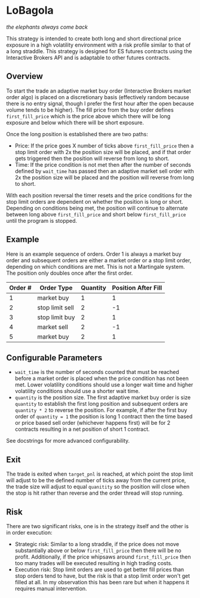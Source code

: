 # LoBagola
*the elephants always come back*

This strategy is intended to create both long and short directional price exposure in a high volatility environment with a risk profile similar to that of a long straddle.  This strategy is designed for ES futures contracts using the Interactive Brokers API and is adaptable to other futures contracts.

## Overview

To start the trade an adaptive market buy order (Interactive Brokers market order algo) is placed on a discretionary basis (effectively random because there is no entry signal, though I prefer the first hour after the open because volume tends to be higher).  The fill price from the buy order defines `first_fill_price` which is the price above which there will be long exposure and below which there will be short exposure.

Once the long position is established there are two paths:
- Price: If the price goes X number of ticks above `first_fill_price` then a stop limit order with 2x the position size will be placed, and if that order gets triggered then the position will reverse from long to short.
- Time: If the price condition is not met then after the number of seconds defined by `wait_time` has passed then an adaptive market sell order with 2x the position size will be placed and the position will reverse from long to short.

With each position reversal the timer resets and the price conditions for the stop limit orders are dependent on whether the position is long or short.  Depending on conditions being met, the position will continue to alternate between long above `first_fill_price` and short below `first_fill_price` until the program is stopped.

## Example

Here is an example sequence of orders.  Order 1 is always a market buy order and subsequent orders are either a market order or a stop limit order, depending on which conditions are met.  This is not a Martingale system.  The position only doubles once after the first order.

| Order # | Order Type      | Quantity | Position After Fill |
| ------- | --------------  | -------- | --------            |
| 1       | market buy      | 1        |  1                  |
| 2       | stop limit sell | 2        | -1                  |
| 3       | stop limit buy  | 2        |  1                  |
| 4       | market sell     | 2        | -1                  |
| 5       | market buy      | 2        |  1                  |

## Configurable Parameters

- `wait_time` is the number of seconds counted that must be reached before a market order is placed when the price condition has not been met.  Lower volatility conditions should use a longer wait time and higher volatility conditions should use a shorter wait time.
- `quantity` is the position size.  The first adaptive market buy order is size `quantity` to establish the first long position and subsequent orders are `quantity * 2` to reverse the position.  For example, if after the first buy order of `quantity = 1` the position is long 1 contract then the time based or price based sell order (whichever happens first) will be for 2 contracts resulting in a net position of short 1 contract.

See docstrings for more advanced configurability.

## Exit

The trade is exited when `target_pnl` is reached, at which point the stop limit will adjust to be the defined number of ticks away from the current price, the trade size will adjust to equal `quanitity` so the position will close when the stop is hit rather than reverse and the order thread will stop running.

## Risk

There are two significant risks, one is in the strategy itself and the other is in order execution:

- Strategic risk: Similar to a long straddle, if the price does not move substantially above or below `first_fill_price` then there will be no profit.  Additionally, if the price whipsaws around `first_fill_price` then too many trades will be executed resulting in high trading costs.
- Execution risk: Stop limit orders are used to get better fill prices than stop orders tend to have, but the risk is that a stop limit order won't get filled at all.  In my observation this has been rare but when it happens it requires manual intervention. 

